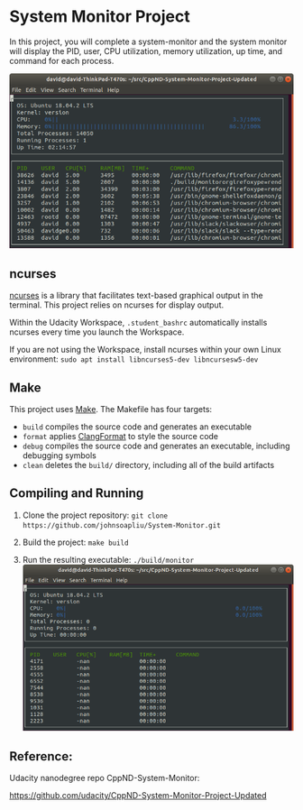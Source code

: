 # System Monitor Project

In this project, you will complete a system-monitor and the system monitor will display the PID, user, CPU utilization, memory utilization, up time, and command for each process.

![System Monitor](images/monitor.png)



## ncurses
[ncurses](https://www.gnu.org/software/ncurses/) is a library that facilitates text-based graphical output in the terminal. This project relies on ncurses for display output.

Within the Udacity Workspace, `.student_bashrc` automatically installs ncurses every time you launch the Workspace.

If you are not using the Workspace, install ncurses within your own Linux environment: `sudo apt install libncurses5-dev libncursesw5-dev`

## Make
This project uses [Make](https://www.gnu.org/software/make/). The Makefile has four targets:
* `build` compiles the source code and generates an executable
* `format` applies [ClangFormat](https://clang.llvm.org/docs/ClangFormat.html) to style the source code
* `debug` compiles the source code and generates an executable, including debugging symbols
* `clean` deletes the `build/` directory, including all of the build artifacts

## Compiling and Running

1. Clone the project repository: `git clone https://github.com/johnsoapliu/System-Monitor.git`

2. Build the project: `make build`

3. Run the resulting executable: `./build/monitor`
  ![Starting System Monitor](images/starting_monitor.png)

  


## Reference:

Udacity nanodegree repo CppND-System-Monitor:

https://github.com/udacity/CppND-System-Monitor-Project-Updated